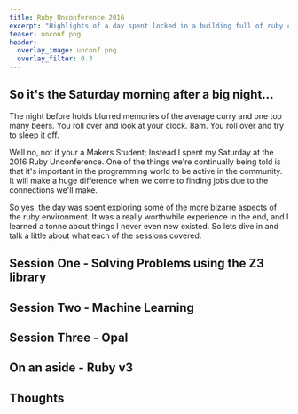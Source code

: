 ```yaml
---
title: Ruby Unconference 2016
excerpt: "Highlights of a day spent locked in a building full of ruby coders"
teaser: unconf.png
header:
  overlay_image: unconf.png
  overlay_filter: 0.3
---
```


## So it's the Saturday morning after a big night...
The night before holds blurred memories of the average curry and one too many beers. You roll over and look at your clock. 8am. You roll over and try to sleep it off.

Well no, not if your a Makers Student; Instead I spent my Saturday at the 2016 Ruby Unconference. One of the things we're continually being told is that it's important in the programming world to be active in the community. It will make a huge difference when we come to finding jobs due to the connections we'll make.

So yes, the day was spent exploring some of the more bizarre aspects of the ruby environment. It was a really worthwhile experience in the end, and I learned a tonne about things I never even new existed. So lets dive in and talk a little about what each of the sessions covered.

## Session One - Solving Problems using the Z3 library

## Session Two - Machine Learning

## Session Three - Opal

## On an aside - Ruby v3

## Thoughts
